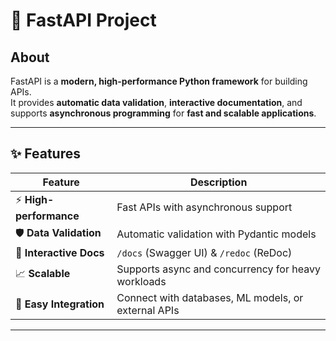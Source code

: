 # 🚀 FastAPI Project

## About
FastAPI is a **modern, high-performance Python framework** for building APIs.  
It provides **automatic data validation**, **interactive documentation**, and supports **asynchronous programming** for **fast and scalable applications**.

---

## ✨ Features
| Feature | Description |
|---------|-------------|
| ⚡ **High-performance** | Fast APIs with asynchronous support |
| 🛡️ **Data Validation** | Automatic validation with Pydantic models |
| 📄 **Interactive Docs** | `/docs` (Swagger UI) & `/redoc` (ReDoc) |
| 📈 **Scalable** | Supports async and concurrency for heavy workloads |
| 🔗 **Easy Integration** | Connect with databases, ML models, or external APIs |

---

